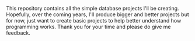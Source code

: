 This repository contains all the simple database projects I'll be creating.
Hopefully, over the coming years, I'll produce bigger and better projects but for now, just want to create basic projects to help better understand how programming works.
Thank you for your time and please do give me feedback.
